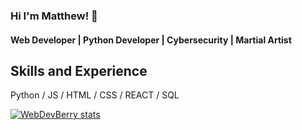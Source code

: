 ### Hi I'm Matthew! 👋
#### Web Developer | Python Developer | Cybersecurity | Martial Artist

## Skills and Experience

Python / JS / HTML / CSS / REACT / SQL






[![WebDevBerry stats](https://github-readme-stats.vercel.app/api?username=WebDevBerry)](https://github.com/WebDevBerry/github-readme-stats)
